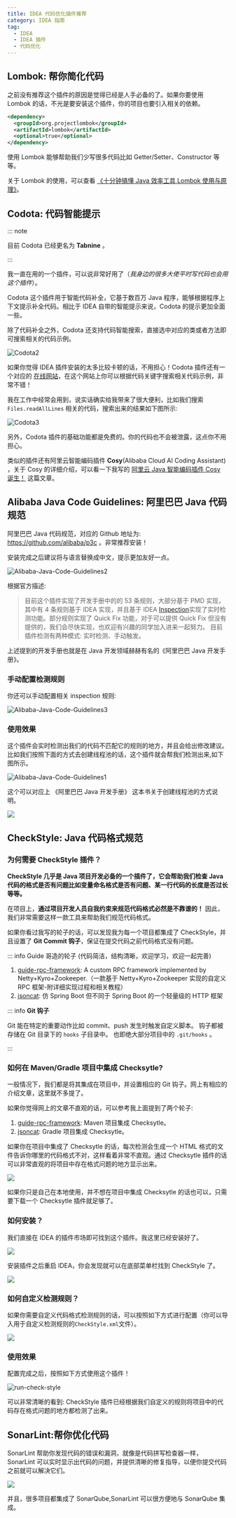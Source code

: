 ```yaml
---
title: IDEA 代码优化插件推荐
category: IDEA 指南
tag:
  - IDEA
  - IDEA 插件
  - 代码优化
---
```


## Lombok: 帮你简化代码

之前没有推荐这个插件的原因是觉得已经是人手必备的了。如果你要使用 Lombok 的话，不光是要安装这个插件，你的项目也要引入相关的依赖。

```xml
<dependency>
  <groupId>org.projectlombok</groupId>
  <artifactId>lombok</artifactId>
  <optional>true</optional>
</dependency>
```

使用 Lombok 能够帮助我们少写很多代码比如 Getter/Setter、Constructor 等等。

关于 Lombok 的使用，可以查看 [《十分钟搞懂 Java 效率工具 Lombok 使用与原理》](https://mp.weixin.qq.com/s?__biz=Mzg2OTA0Njk0OA==&mid=2247485385&idx=2&sn=a7c3fb4485ffd8c019e5541e9b1580cd&chksm=cea24802f9d5c1144eee0da52cfc0cc5e8ee3590990de3bb642df4d4b2a8cd07f12dd54947b9&token=1667678311&lang=zh_CN#rd)。

## Codota: 代码智能提示

::: note

目前 Codota 已经更名为 **Tabnine** 。

:::

我一直在用的一个插件，可以说非常好用了（_我身边的很多大佬平时写代码也会用这个插件_）。

Codota 这个插件用于智能代码补全，它基于数百万 Java 程序，能够根据程序上下文提示补全代码。相比于 IDEA 自带的智能提示来说，Codota 的提示更加全面一些。

除了代码补全之外，Codota 还支持代码智能搜索，直接选中对应的类或者方法即可搜索相关的代码示例。

![Codota2](./assets/Codota2.png)

如果你觉得 IDEA 插件安装的太多比较卡顿的话，不用担心！Codota 插件还有一个对应的 [在线网站](https://www.codota.com/code)，在这个网站上你可以根据代码关键字搜索相关代码示例，非常不错！

我在工作中经常会用到，说实话确实给我带来了很大便利，比如我们搜索 `Files.readAllLines` 相关的代码，搜索出来的结果如下图所示:

![Codota3](./assets/Codota3.png)

另外，Codota 插件的基础功能都是免费的。你的代码也不会被泄露，这点你不用担心。

类似的插件还有阿里云智能编码插件 **Cosy**(Alibaba Cloud AI Coding Assistant) ，关于 Cosy 的详细介绍，可以看一下我写的 [阿里云 Java 智能编码插件 Cosy 诞生！](https://zhuanlan.zhihu.com/p/464874603) 这篇文章。

## Alibaba Java Code Guidelines: 阿里巴巴 Java 代码规范

阿里巴巴 Java 代码规范，对应的 Github 地址为: <https://github.com/alibaba/p3c> 。非常推荐安装！

安装完成之后建议将与语言替换成中文，提示更加友好一点。

![Alibaba-Java-Code-Guidelines2](./assets/p3c/Alibaba-Java-Code-Guidelines2.png)

根据官方描述:

> 目前这个插件实现了开发手册中的的 53 条规则，大部分基于 PMD 实现，其中有 4 条规则基于 IDEA 实现，并且基于 IDEA [Inspection](https://www.jetbrains.com/help/idea/code-inspection.html)实现了实时检测功能。部分规则实现了 Quick Fix 功能，对于可以提供 Quick Fix 但没有提供的，我们会尽快实现，也欢迎有兴趣的同学加入进来一起努力。 目前插件检测有两种模式: 实时检测、手动触发。

上述提到的开发手册也就是在 Java 开发领域赫赫有名的《阿里巴巴 Java 开发手册》。

### 手动配置检测规则

你还可以手动配置相关 inspection 规则:

![Alibaba-Java-Code-Guidelines3](./assets/p3c/Alibaba-Java-Code-Guidelines3.png)

### 使用效果

这个插件会实时检测出我们的代码不匹配它的规则的地方，并且会给出修改建议。比如我们按照下面的方式去创建线程池的话，这个插件就会帮我们检测出来,如下图所示。

![Alibaba-Java-Code-Guidelines1](./assets/p3c/Alibaba-Java-Code-Guidelines1.png)

这个可以对应上 《阿里巴巴 Java 开发手册》 这本书关于创建线程池的方式说明。

![](./assets/p3c/阿里巴巴开发手册-线程池创建.png)

## CheckStyle: Java 代码格式规范

### 为何需要 CheckStyle 插件？

**CheckStyle 几乎是 Java 项目开发必备的一个插件了，它会帮助我们检查 Java 代码的格式是否有问题比如变量命名格式是否有问题、某一行代码的长度是否过长等等。**

在项目上，**通过项目开发人员自我约束来规范代码格式必然是不靠谱的！** 因此，我们非常需要这样一款工具来帮助我们规范代码格式。

如果你看过我写的轮子的话，可以发现我为每一个项目都集成了 CheckStyle，并且设置了 **Git Commit 钩子**，保证在提交代码之前代码格式没有问题。

::: info Guide 哥造的轮子 (代码简洁，结构清晰，欢迎学习，欢迎一起完善)

1. [guide-rpc-framework](https://github.com/Snailclimb/guide-rpc-framework): A custom RPC framework implemented by Netty+Kyro+Zookeeper.（一款基于 Netty+Kyro+Zookeeper 实现的自定义 RPC 框架-附详细实现过程和相关教程）
1. [jsoncat](https://github.com/Snailclimb/jsoncat): 仿 Spring Boot 但不同于 Spring Boot 的一个轻量级的 HTTP 框架

::: info **Git 钩子**

Git 能在特定的重要动作比如 commit、push 发生时触发自定义脚本。 钩子都被存储在 Git 目录下的 `hooks` 子目录中。 也即绝大部分项目中的 `.git/hooks` 。

:::

### 如何在 Maven/Gradle 项目中集成 Checksytle?

一般情况下，我们都是将其集成在项目中，并设置相应的 Git 钩子。网上有相应的介绍文章，这里就不多提了。

如果你觉得网上的文章不直观的话，可以参考我上面提到了两个轮子:

1. [guide-rpc-framework](https://github.com/Snailclimb/guide-rpc-framework): Maven 项目集成 Checksytle。
2. [jsoncat](https://github.com/Snailclimb/jsoncat): Gradle 项目集成 Checksytle。

如果你在项目中集成了 Checksytle 的话，每次检测会生成一个 HTML 格式的文件告诉你哪里的代码格式不对，这样看着非常不直观。通过 Checksytle 插件的话可以非常直观的将项目中存在格式问题的地方显示出来。

![](https://cdn.jsdelivr.net/gh/javaguide-tech/blog-images/IDEA%E6%8F%92%E4%BB%B6/image-20201013135044410.png)

如果你只是自己在本地使用，并不想在项目中集成 Checksytle 的话也可以，只需要下载一个 Checksytle 插件就足够了。

### 如何安装？

我们直接在 IDEA 的插件市场即可找到这个插件。我这里已经安装好了。

![](https://cdn.jsdelivr.net/gh/javaguide-tech/blog-images/IDEA%E6%8F%92%E4%BB%B6/image-20201013103610557.png)

安装插件之后重启 IDEA，你会发现就可以在底部菜单栏找到 CheckStyle 了。

![](https://cdn.jsdelivr.net/gh/javaguide-tech/blog-images/IDEA%E6%8F%92%E4%BB%B6/image-20201013134644991.png)

### 如何自定义检测规则？

如果你需要自定义代码格式检测规则的话，可以按照如下方式进行配置（你可以导入用于自定义检测规则的`CheckStyle.xml`文件）。

![](https://cdn.jsdelivr.net/gh/javaguide-tech/blog-images/IDEA%E6%8F%92%E4%BB%B6/setting-check-style.png)

### 使用效果

配置完成之后，按照如下方式使用这个插件！

![run-check-style](https://cdn.jsdelivr.net/gh/javaguide-tech/blog-images/IDEA%E6%8F%92%E4%BB%B6/run-check-style.png)

可以非常清晰的看到: CheckStyle 插件已经根据我们自定义的规则将项目中的代码存在格式问题的地方都检测了出来。

## SonarLint:帮你优化代码

SonarLint 帮助你发现代码的错误和漏洞，就像是代码拼写检查器一样，SonarLint 可以实时显示出代码的问题，并提供清晰的修复指导，以便你提交代码之前就可以解决它们。

![](https://cdn.jsdelivr.net/gh/javaguide-tech/blog-images-2@main/%E7%B3%BB%E7%BB%9F%E8%AE%BE%E8%AE%A1/image-20201019222817359.png)

并且，很多项目都集成了 SonarQube,SonarLint 可以很方便地与 SonarQube 集成。
